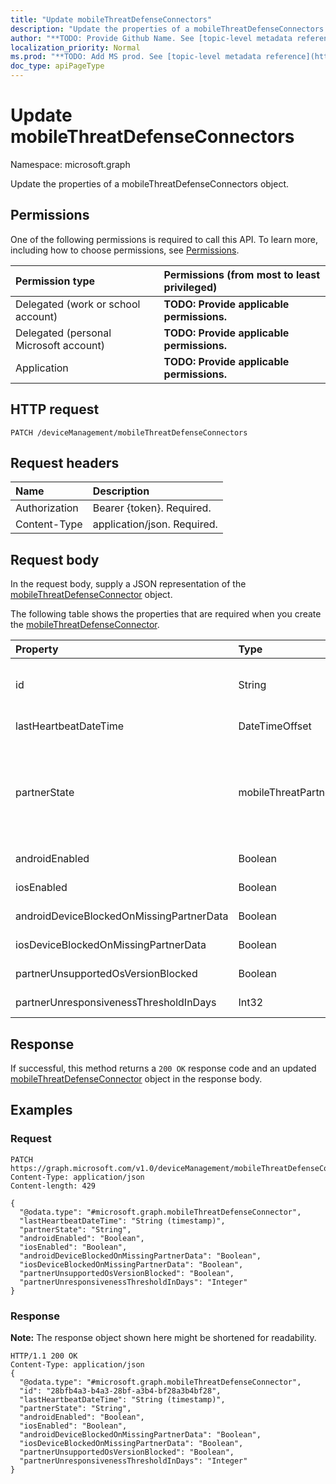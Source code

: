 ```yaml
---
title: "Update mobileThreatDefenseConnectors"
description: "Update the properties of a mobileThreatDefenseConnectors object."
author: "**TODO: Provide Github Name. See [topic-level metadata reference](https://msgo.azurewebsites.net/add/document/guidelines/metadata.html#topic-level-metadata)**"
localization_priority: Normal
ms.prod: "**TODO: Add MS prod. See [topic-level metadata reference](https://msgo.azurewebsites.net/add/document/guidelines/metadata.html#topic-level-metadata)**"
doc_type: apiPageType
---
```


# Update mobileThreatDefenseConnectors

Namespace: microsoft.graph

Update the properties of a mobileThreatDefenseConnectors object.

## Permissions
One of the following permissions is required to call this API. To learn more, including how to choose permissions, see [Permissions](/concepts/permissions-reference.md).

|Permission type|Permissions (from most to least privileged)|
|:---|:---|
|Delegated (work or school account)|**TODO: Provide applicable permissions.**|
|Delegated (personal Microsoft account)|**TODO: Provide applicable permissions.**|
|Application|**TODO: Provide applicable permissions.**|

## HTTP request

<!-- {
  "blockType": "ignored"
}
-->
``` http
PATCH /deviceManagement/mobileThreatDefenseConnectors
```

## Request headers
|Name|Description|
|:---|:---|
|Authorization|Bearer {token}. Required.|
|Content-Type|application/json. Required.|

## Request body
In the request body, supply a JSON representation of the [mobileThreatDefenseConnector](../resources/intune-mobilethreatdefenseconnector.md) object.

The following table shows the properties that are required when you create the [mobileThreatDefenseConnector](../resources/intune-mobilethreatdefenseconnector.md).

|Property|Type|Description|
|:---|:---|:---|
|id|String|**TODO: Add Description** Inherited from [entity](../resources/entity.md)|
|lastHeartbeatDateTime|DateTimeOffset|**TODO: Add Description**|
|partnerState|mobileThreatPartnerTenantState|**TODO: Add Description**. Possible values are: `unavailable`, `available`, `enabled`, `unresponsive`.|
|androidEnabled|Boolean|**TODO: Add Description**|
|iosEnabled|Boolean|**TODO: Add Description**|
|androidDeviceBlockedOnMissingPartnerData|Boolean|**TODO: Add Description**|
|iosDeviceBlockedOnMissingPartnerData|Boolean|**TODO: Add Description**|
|partnerUnsupportedOsVersionBlocked|Boolean|**TODO: Add Description**|
|partnerUnresponsivenessThresholdInDays|Int32|**TODO: Add Description**|



## Response

If successful, this method returns a `200 OK` response code and an updated [mobileThreatDefenseConnector](../resources/intune-mobilethreatdefenseconnector.md) object in the response body.

## Examples

### Request
<!-- {
  "blockType": "request",
  "name": "update_mobilethreatdefenseconnectors"
}
-->
``` http
PATCH https://graph.microsoft.com/v1.0/deviceManagement/mobileThreatDefenseConnectors
Content-Type: application/json
Content-length: 429

{
  "@odata.type": "#microsoft.graph.mobileThreatDefenseConnector",
  "lastHeartbeatDateTime": "String (timestamp)",
  "partnerState": "String",
  "androidEnabled": "Boolean",
  "iosEnabled": "Boolean",
  "androidDeviceBlockedOnMissingPartnerData": "Boolean",
  "iosDeviceBlockedOnMissingPartnerData": "Boolean",
  "partnerUnsupportedOsVersionBlocked": "Boolean",
  "partnerUnresponsivenessThresholdInDays": "Integer"
}
```


### Response
**Note:** The response object shown here might be shortened for readability.
<!-- {
  "blockType": "response",
  "truncated": true
}
-->
``` http
HTTP/1.1 200 OK
Content-Type: application/json
{
  "@odata.type": "#microsoft.graph.mobileThreatDefenseConnector",
  "id": "28bfb4a3-b4a3-28bf-a3b4-bf28a3b4bf28",
  "lastHeartbeatDateTime": "String (timestamp)",
  "partnerState": "String",
  "androidEnabled": "Boolean",
  "iosEnabled": "Boolean",
  "androidDeviceBlockedOnMissingPartnerData": "Boolean",
  "iosDeviceBlockedOnMissingPartnerData": "Boolean",
  "partnerUnsupportedOsVersionBlocked": "Boolean",
  "partnerUnresponsivenessThresholdInDays": "Integer"
}
```

